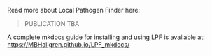 Read more about Local Pathogen Finder here:
> PUBLICATION TBA

A complete mkdocs guide for installing and using LPF is avaliable at: https://MBHallgren.github.io/LPF_mkdocs/